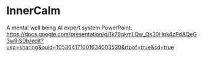 # InnerCalm
A mental well being AI expert system
PowerPoint: https://docs.google.com/presentation/d/1k78qkmLQw_Qs30Hqk4zPdAQeG3w9jSDb/edit?usp=sharing&ouid=105364171001634003530&rtpof=true&sd=true
